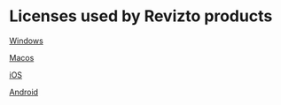 # Licenses used by Revizto products

[Windows](Windows)

[Macos](Mac)

[iOS](iOS)

[Android](Android)
